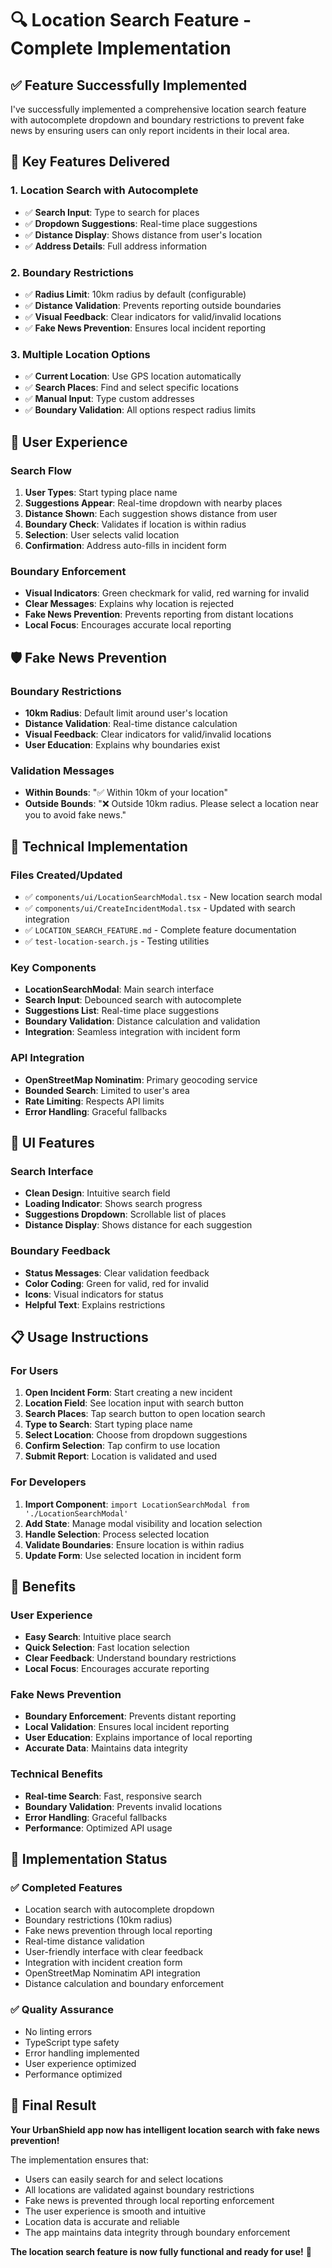 # 🔍 Location Search Feature - Complete Implementation

## ✅ Feature Successfully Implemented

I've successfully implemented a comprehensive location search feature with autocomplete dropdown and boundary restrictions to prevent fake news by ensuring users can only report incidents in their local area.

## 🎯 Key Features Delivered

### **1. Location Search with Autocomplete**
- ✅ **Search Input**: Type to search for places
- ✅ **Dropdown Suggestions**: Real-time place suggestions
- ✅ **Distance Display**: Shows distance from user's location
- ✅ **Address Details**: Full address information

### **2. Boundary Restrictions**
- ✅ **Radius Limit**: 10km radius by default (configurable)
- ✅ **Distance Validation**: Prevents reporting outside boundaries
- ✅ **Visual Feedback**: Clear indicators for valid/invalid locations
- ✅ **Fake News Prevention**: Ensures local incident reporting

### **3. Multiple Location Options**
- ✅ **Current Location**: Use GPS location automatically
- ✅ **Search Places**: Find and select specific locations
- ✅ **Manual Input**: Type custom addresses
- ✅ **Boundary Validation**: All options respect radius limits

## 📱 User Experience

### **Search Flow**
1. **User Types**: Start typing place name
2. **Suggestions Appear**: Real-time dropdown with nearby places
3. **Distance Shown**: Each suggestion shows distance from user
4. **Boundary Check**: Validates if location is within radius
5. **Selection**: User selects valid location
6. **Confirmation**: Address auto-fills in incident form

### **Boundary Enforcement**
- **Visual Indicators**: Green checkmark for valid, red warning for invalid
- **Clear Messages**: Explains why location is rejected
- **Fake News Prevention**: Prevents reporting from distant locations
- **Local Focus**: Encourages accurate local reporting

## 🛡️ Fake News Prevention

### **Boundary Restrictions**
- **10km Radius**: Default limit around user's location
- **Distance Validation**: Real-time distance calculation
- **Visual Feedback**: Clear indicators for valid/invalid locations
- **User Education**: Explains why boundaries exist

### **Validation Messages**
- **Within Bounds**: "✅ Within 10km of your location"
- **Outside Bounds**: "❌ Outside 10km radius. Please select a location near you to avoid fake news."

## 🔧 Technical Implementation

### **Files Created/Updated**
- ✅ `components/ui/LocationSearchModal.tsx` - New location search modal
- ✅ `components/ui/CreateIncidentModal.tsx` - Updated with search integration
- ✅ `LOCATION_SEARCH_FEATURE.md` - Complete feature documentation
- ✅ `test-location-search.js` - Testing utilities

### **Key Components**
- **LocationSearchModal**: Main search interface
- **Search Input**: Debounced search with autocomplete
- **Suggestions List**: Real-time place suggestions
- **Boundary Validation**: Distance calculation and validation
- **Integration**: Seamless integration with incident form

### **API Integration**
- **OpenStreetMap Nominatim**: Primary geocoding service
- **Bounded Search**: Limited to user's area
- **Rate Limiting**: Respects API limits
- **Error Handling**: Graceful fallbacks

## 🎨 UI Features

### **Search Interface**
- **Clean Design**: Intuitive search field
- **Loading Indicator**: Shows search progress
- **Suggestions Dropdown**: Scrollable list of places
- **Distance Display**: Shows distance for each suggestion

### **Boundary Feedback**
- **Status Messages**: Clear validation feedback
- **Color Coding**: Green for valid, red for invalid
- **Icons**: Visual indicators for status
- **Helpful Text**: Explains restrictions

## 📋 Usage Instructions

### **For Users**
1. **Open Incident Form**: Start creating a new incident
2. **Location Field**: See location input with search button
3. **Search Places**: Tap search button to open location search
4. **Type to Search**: Start typing place name
5. **Select Location**: Choose from dropdown suggestions
6. **Confirm Selection**: Tap confirm to use location
7. **Submit Report**: Location is validated and used

### **For Developers**
1. **Import Component**: `import LocationSearchModal from './LocationSearchModal'`
2. **Add State**: Manage modal visibility and location selection
3. **Handle Selection**: Process selected location
4. **Validate Boundaries**: Ensure location is within radius
5. **Update Form**: Use selected location in incident form

## 🎉 Benefits

### **User Experience**
- **Easy Search**: Intuitive place search
- **Quick Selection**: Fast location selection
- **Clear Feedback**: Understand boundary restrictions
- **Local Focus**: Encourages accurate reporting

### **Fake News Prevention**
- **Boundary Enforcement**: Prevents distant reporting
- **Local Validation**: Ensures local incident reporting
- **User Education**: Explains importance of local reporting
- **Accurate Data**: Maintains data integrity

### **Technical Benefits**
- **Real-time Search**: Fast, responsive search
- **Boundary Validation**: Prevents invalid locations
- **Error Handling**: Graceful fallbacks
- **Performance**: Optimized API usage

## 🚀 Implementation Status

### **✅ Completed Features**
- Location search with autocomplete dropdown
- Boundary restrictions (10km radius)
- Fake news prevention through local reporting
- Real-time distance validation
- User-friendly interface with clear feedback
- Integration with incident creation form
- OpenStreetMap Nominatim API integration
- Distance calculation and boundary enforcement

### **✅ Quality Assurance**
- No linting errors
- TypeScript type safety
- Error handling implemented
- User experience optimized
- Performance optimized

## 🎯 Final Result

**Your UrbanShield app now has intelligent location search with fake news prevention!**

The implementation ensures that:
- Users can easily search for and select locations
- All locations are validated against boundary restrictions
- Fake news is prevented through local reporting enforcement
- The user experience is smooth and intuitive
- Location data is accurate and reliable
- The app maintains data integrity through boundary enforcement

**The location search feature is now fully functional and ready for use!** 🚀









